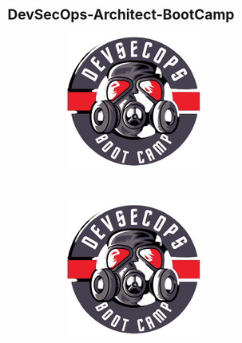 # DevSecOps-Architect-BootCamp

<p style="text-align:center;"><img src="./logos/DevsecOps_logo.png" alt="Logo"></p>

<br> 
<br>
<p style="text-align:center;"><img src="./logos/DevsecOps_logo.png" alt="Logo"></p>

